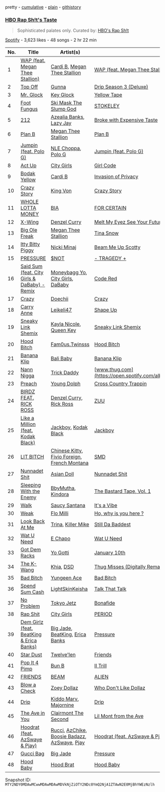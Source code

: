 pretty - [cumulative](/playlists/cumulative/37i9dQZF1DWYzh3WlsCZMx.md) - [plain](/playlists/plain/37i9dQZF1DWYzh3WlsCZMx) - [githistory](https://github.githistory.xyz/mackorone/spotify-playlist-archive/blob/main/playlists/plain/37i9dQZF1DWYzh3WlsCZMx)

### [HBO Rap Sh!t's Taste](https://open.spotify.com/playlist/37i9dQZF1DWYzh3WlsCZMx)

> Sophisticated palates only\. Curated by: <a href="https://open.spotify.com/playlist/5FWhibjoWhSsyfQveXzmRv?si=0a61027ee6a34d36">HBO's Rap Sh!t</a>

[Spotify](https://open.spotify.com/user/spotify) - 3,623 likes - 48 songs - 2 hr 22 min

| No. | Title | Artist(s) | Album | Length |
|---|---|---|---|---|
| 1 | [WAP \(feat\. Megan Thee Stallion\)](https://open.spotify.com/track/4Oun2ylbjFKMPTiaSbbCih) | [Cardi B](https://open.spotify.com/artist/4kYSro6naA4h99UJvo89HB), [Megan Thee Stallion](https://open.spotify.com/artist/181bsRPaVXVlUKXrxwZfHK) | [WAP \(feat\. Megan Thee Stallion\)](https://open.spotify.com/album/2ogiazbrNEx0kQHGl5ZBTQ) | 3:07 |
| 2 | [Top Off](https://open.spotify.com/track/0HCnj7pfrvshnocOJUFeit) | [Gunna](https://open.spotify.com/artist/2hlmm7s2ICUX0LVIhVFlZQ) | [Drip Season 3 \(Deluxe\)](https://open.spotify.com/album/5xtAAHr59ozJ2PQ67utEmi) | 3:17 |
| 3 | [Mr\. Glock](https://open.spotify.com/track/1ipSpQfzBbhPFhYm6tfVIz) | [Key Glock](https://open.spotify.com/artist/0RESbWvOMyua0yuyVrztJ5) | [Yellow Tape](https://open.spotify.com/album/12GZ5ewBjyylguigbdmqJ9) | 2:26 |
| 4 | [Foot Fungus](https://open.spotify.com/track/3EikYy40GMSp8l5mDV6IQo) | [Ski Mask The Slump God](https://open.spotify.com/artist/2rhFzFmezpnW82MNqEKVry) | [STOKELEY](https://open.spotify.com/album/0z0z4DcXhHiobX5ZKAw8Qn) | 2:09 |
| 5 | [212](https://open.spotify.com/track/16EMONl2vH3rt9f4ehTG8g) | [Azealia Banks](https://open.spotify.com/artist/7gRhy3MIPHQo5CXYfWaw9I), [Lazy Jay](https://open.spotify.com/artist/4vUAD0POkGvO6J9c9hv6qR) | [Broke with Expensive Taste](https://open.spotify.com/album/6ptPMZzScoFqSVfzph6m9B) | 3:24 |
| 6 | [Plan B](https://open.spotify.com/track/2PljnVsnl2PRwCvfhbdQup) | [Megan Thee Stallion](https://open.spotify.com/artist/181bsRPaVXVlUKXrxwZfHK) | [Plan B](https://open.spotify.com/album/7f9fxAFDIRaflD7W0k7Dhx) | 2:43 |
| 7 | [Jumpin \(feat\. Polo G\)](https://open.spotify.com/track/1z7LV5wkExwW8YJk0IrPUA) | [NLE Choppa](https://open.spotify.com/artist/0ErzCpIMyLcjPiwT4elrtZ), [Polo G](https://open.spotify.com/artist/6AgTAQt8XS6jRWi4sX7w49) | [Jumpin \(feat\. Polo G\)](https://open.spotify.com/album/24t0q0pqu7y9udfr89qf42) | 3:01 |
| 8 | [Act Up](https://open.spotify.com/track/3A2yGHWIzmGEIolwonU69h) | [City Girls](https://open.spotify.com/artist/37hAfseJWi0G3Scife12Il) | [Girl Code](https://open.spotify.com/album/6zzs0HMzEPRotJaEJe8uwJ) | 2:38 |
| 9 | [Bodak Yellow](https://open.spotify.com/track/6KBYefIoo7KydImq1uUQlL) | [Cardi B](https://open.spotify.com/artist/4kYSro6naA4h99UJvo89HB) | [Invasion of Privacy](https://open.spotify.com/album/4KdtEKjY3Gi0mKiSdy96ML) | 3:43 |
| 10 | [Crazy Story](https://open.spotify.com/track/4eYrjXGlDycrqg7a0Wgwed) | [King Von](https://open.spotify.com/artist/6QtgPSJPSzcnn7dPZ4VINp) | [Crazy Story](https://open.spotify.com/album/4zqveS8bJzUZEz7TeNv6R1) | 2:26 |
| 11 | [WHOLE LOTTA MONEY](https://open.spotify.com/track/5yorXJWdBan1Vlh116ZtQ7) | [BIA](https://open.spotify.com/artist/6veh5zbFpm31XsPdjBgPER) | [FOR CERTAIN](https://open.spotify.com/album/5B857SgrQIAmcJGj0sFOSg) | 2:36 |
| 12 | [X\-Wing](https://open.spotify.com/track/41X9qar6SruZOPLIV7sgUw) | [Denzel Curry](https://open.spotify.com/artist/6fxyWrfmjcbj5d12gXeiNV) | [Melt My Eyez See Your Future](https://open.spotify.com/album/7KtyUeiJidoZO0ybxBXw0Q) | 2:56 |
| 13 | [Big Ole Freak](https://open.spotify.com/track/3YEbLhXRDPTtctnb3ddg8g) | [Megan Thee Stallion](https://open.spotify.com/artist/181bsRPaVXVlUKXrxwZfHK) | [Tina Snow](https://open.spotify.com/album/26jEIrN7WSAnVQXXUmLRSN) | 3:34 |
| 14 | [Itty Bitty Piggy](https://open.spotify.com/track/1uYxHHZBRliM9cNzCxq93g) | [Nicki Minaj](https://open.spotify.com/artist/0hCNtLu0JehylgoiP8L4Gh) | [Beam Me Up Scotty](https://open.spotify.com/album/2upw5IrzeqKApIQZyx5o6r) | 4:06 |
| 15 | [PRESSURE](https://open.spotify.com/track/4VzhdfRpM2sQjhzwYWjd30) | [$NOT](https://open.spotify.com/artist/5IbEL2xjRtKsunfmsahLuO) | [\- TRAGEDY +](https://open.spotify.com/album/4UNZOq7e8WjnfaYm2rkltE) | 2:17 |
| 16 | [Said Sum \(feat\. City Girls & DaBaby\) \- Remix](https://open.spotify.com/track/13VXVxePp4NUiXwtmQ0viz) | [Moneybagg Yo](https://open.spotify.com/artist/3tJoFztHeIJkJWMrx0td2f), [City Girls](https://open.spotify.com/artist/37hAfseJWi0G3Scife12Il), [DaBaby](https://open.spotify.com/artist/4r63FhuTkUYltbVAg5TQnk) | [Code Red](https://open.spotify.com/album/4faPRidDvKRvHnWdvmvVHv) | 2:57 |
| 17 | [Crazy](https://open.spotify.com/track/2b1MCbfwRZ1teOX1vSm4Xt) | [Doechii](https://open.spotify.com/artist/4E2rKHVDssGJm2SCDOMMJB) | [Crazy](https://open.spotify.com/album/2a8cs4ziDk29KUAdUhHwQB) | 2:14 |
| 18 | [Carry Anne](https://open.spotify.com/track/3gPxfcewMlw2h9n24uW4pm) | [Leikeli47](https://open.spotify.com/artist/0DtXHIvJ8NWBg5pGvsgWnR) | [Shape Up](https://open.spotify.com/album/0sdLAra6HEkMJuxB7ZkXSi) | 3:33 |
| 19 | [Sneaky Link Shemix](https://open.spotify.com/track/2tc16SiowJOcfHRHBwH9F1) | [Kayla Nicole](https://open.spotify.com/artist/0jL5A3JBu46MsYrr5JMPuT), [Queen Key](https://open.spotify.com/artist/3IhYHKVt0Q9vxCCwiCHahR) | [Sneaky Link Shemix](https://open.spotify.com/album/6yjODlGE0dgBbsNUSrfrnb) | 1:38 |
| 20 | [Hood Bitch](https://open.spotify.com/track/1QncxlVV6UqA10Dh7pCcj9) | [Fam0us.Twinsss](https://open.spotify.com/artist/5Nrl4fJ98iiMiTqhKjy8ZL) | [Hood Bitch](https://open.spotify.com/album/7wkI0tGOfXLdfP16Khkrvt) | 2:13 |
| 21 | [Banana Klip](https://open.spotify.com/track/1MIlfxvF1shdd8g24DKwAu) | [Bali Baby](https://open.spotify.com/artist/5hPcCMWgf6Qu9vUQVySwcY) | [Banana Klip](https://open.spotify.com/album/1Md4iZ92jI13giuaNYezyL) | 1:57 |
| 22 | [Nann Nigga](https://open.spotify.com/track/7d9I42jF759n5HuUeoulzR) | [Trick Daddy](https://open.spotify.com/artist/12FHARd9fY0Tu0ila4Ua25) | [www.thug.com](https://open.spotify.com/album/4HMN5pRuHF88SzZoXtJsHM) | 2:47 |
| 23 | [Preach](https://open.spotify.com/track/6FzjhVjXDoBGfq1sSdNq7S) | [Young Dolph](https://open.spotify.com/artist/3HiuzBlSW7pGDXlSFMhO2g) | [Cross Country Trappin](https://open.spotify.com/album/4R64QNV35UNIjVeWjDSIJS) | 3:26 |
| 24 | [BIRDZ FEAT\. RICK ROSS](https://open.spotify.com/track/0pA0rcw7ci5X5XHrnBpkdn) | [Denzel Curry](https://open.spotify.com/artist/6fxyWrfmjcbj5d12gXeiNV), [Rick Ross](https://open.spotify.com/artist/1sBkRIssrMs1AbVkOJbc7a) | [ZUU](https://open.spotify.com/album/6PkSBdx19zarn4ae1D08gA) | 3:24 |
| 25 | [Like a Million \(feat\. Kodak Black\)](https://open.spotify.com/track/1kA3DTGCwnnp8SUYkk6kuC) | [Jackboy](https://open.spotify.com/artist/2S2mt1DiA4QKdKvtqwxrbB), [Kodak Black](https://open.spotify.com/artist/46SHBwWsqBkxI7EeeBEQG7) | [Jackboy](https://open.spotify.com/album/7w0pvDj9Q5zVSlZsXKLQ0M) | 2:58 |
| 26 | [LIT BITCH](https://open.spotify.com/track/6rXEeSswc5z1lpRcHcV6zc) | [Chinese Kitty](https://open.spotify.com/artist/6x3iaJYt5zLqKIfkrPQme9), [Fivio Foreign](https://open.spotify.com/artist/14CHVeJGrR5xgUGQFV5BVM), [French Montana](https://open.spotify.com/artist/6vXTefBL93Dj5IqAWq6OTv) | [SMD](https://open.spotify.com/album/2v9QOVsyQI2815eaOk4em6) | 3:02 |
| 27 | [Nunnadet Shit](https://open.spotify.com/track/0TResTtx98vH1rbuMMzqSh) | [Asian Doll](https://open.spotify.com/artist/4guK7U9J36z76E1tWecJ0J) | [Nunnadet Shit](https://open.spotify.com/album/5gEwrxdbRbjDUOE4EORN6W) | 3:34 |
| 28 | [Sleeping With the Enemy](https://open.spotify.com/track/0ISoKjo9JVUB97JMgygRZP) | [BbyMutha](https://open.spotify.com/artist/21C9Dbg9CD3Dv8NaD7iW8e), [Kindora](https://open.spotify.com/artist/4Y60hS4r2QPUohZh8ciVjN) | [The Bastard Tape, Vol\. 1](https://open.spotify.com/album/2N2geXZotNXw4nqi2bk00J) | 3:49 |
| 29 | [Walk](https://open.spotify.com/track/3YfrGk7UWFqxWeWfFp1sQE) | [Saucy Santana](https://open.spotify.com/artist/2NfwGBr2swqZ1rzE3kAV23) | [It's a Vibe](https://open.spotify.com/album/00N7d8ASGThdtQWGu8V7Zl) | 2:23 |
| 30 | [Weak](https://open.spotify.com/track/2eJ87on7uDqIvKobxuPpov) | [Flo Milli](https://open.spotify.com/artist/08PvCOlef4xdOr20jFSTPd) | [Ho, why is you here ?](https://open.spotify.com/album/49FIsErcdC5rfTFhRpPZ7P) | 2:36 |
| 31 | [Look Back At Me](https://open.spotify.com/track/4Q91K9yFyccseq4xtD1FYK) | [Trina](https://open.spotify.com/artist/4PrinKSrmILmo0kERG0Ogn), [Killer Mike](https://open.spotify.com/artist/2N4EYkIlG1kv25g6Wv8LGI) | [Still Da Baddest](https://open.spotify.com/album/4vWbJou14Qw9ykxT9IsdBo) | 4:13 |
| 32 | [Wat U Need](https://open.spotify.com/track/3IiE3DEdKaXLTtlSUPFhUn) | [E Chapo](https://open.spotify.com/artist/1B1yx0TYWWvufQuFoRqnL6) | [Wat U Need](https://open.spotify.com/album/0KcfQLwLhdChGUYeFTYv2b) | 2:01 |
| 33 | [Got Dem Racks](https://open.spotify.com/track/5bHuDZwLcuXTlFMj2XPk0S) | [Yo Gotti](https://open.spotify.com/artist/6Ha4aES39QiVjR0L2lwuwq) | [January 10th](https://open.spotify.com/album/3pD5nHq65PfGJtd5aMNPUj) | 3:39 |
| 34 | [The K\-Wang](https://open.spotify.com/track/08a5tq3SGdgj45GCnFDvlA) | [Khia](https://open.spotify.com/artist/3q7isf09BuwXLyR2khBs60), [DSD](https://open.spotify.com/artist/5iNFhXzTt8S6gLWss7qGGD) | [Thug Misses \(Digitally Remastered\)](https://open.spotify.com/album/4Xa2dq99gQqzGj4vq0rGoV) | 5:11 |
| 35 | [Bad Bitch](https://open.spotify.com/track/0yjysU3MF1nQTomE08AzIk) | [Yungeen Ace](https://open.spotify.com/artist/7hj7ffJe6UkF1gsMpuweSI) | [Bad Bitch](https://open.spotify.com/album/2l8eQxgr9G7Eioo54WbJg3) | 2:15 |
| 36 | [Spend Sum Cash](https://open.spotify.com/track/0x8xbM5MEduFnFKlRqEmX0) | [LightSkinKeisha](https://open.spotify.com/artist/6LIcR4928YAJqYcYD1P2mM) | [Talk That Talk](https://open.spotify.com/album/5Ege4j1dUjJV2i0eHeBDbh) | 2:34 |
| 37 | [No Problem](https://open.spotify.com/track/5gasQQR5ZhOvrGpY0vULWL) | [Tokyo Jetz](https://open.spotify.com/artist/3KT0gxRAAb4WbAfOGMq4Lf) | [Bonafide](https://open.spotify.com/album/12yyugwE4MM1KkeIrmppjv) | 2:47 |
| 38 | [Rap Shit](https://open.spotify.com/track/0m5UGpHzwWRlgky0dmhogh) | [City Girls](https://open.spotify.com/artist/37hAfseJWi0G3Scife12Il) | [PERIOD](https://open.spotify.com/album/1Lj2lKxrwpvuZkKjZAgrKl) | 2:31 |
| 39 | [Dem Girlz \(feat\. BeatKing & Erica Banks\)](https://open.spotify.com/track/3YewQ5i0OfqgFo2zvVzasw) | [Big Jade](https://open.spotify.com/artist/50ZeZoB1p1mg7V2iGTI6od), [BeatKing](https://open.spotify.com/artist/5L8p9kDnX2cgoI8VLUL2p4), [Erica Banks](https://open.spotify.com/artist/2SXhbucehn00OBVKhzxDyM) | [Pressure](https://open.spotify.com/album/7ChOeB6OLdPZcNyBNMboB8) | 3:09 |
| 40 | [Star Dust](https://open.spotify.com/track/7GlMHZc2cXup1pqPDQ90nR) | [Twelve'len](https://open.spotify.com/artist/0G57ms4DD5dn6wXwuFOLdO) | [Friends](https://open.spotify.com/album/5MnMSLhvO7B49anDnzQUwO) | 3:04 |
| 41 | [Pop It 4 Pimp](https://open.spotify.com/track/09nAAaHatXLnc0SmhReYny) | [Bun B](https://open.spotify.com/artist/45a6gCQWq61lIUDmr1tKuO) | [II Trill](https://open.spotify.com/album/726mitnLPJrg0pftxSne1O) | 3:50 |
| 42 | [FRIENDS](https://open.spotify.com/track/28meAZD8uiVdp2sNcK8Ahl) | [BEAM](https://open.spotify.com/artist/46MWeeHNVMYRIIofQBEX98) | [ALIEN](https://open.spotify.com/album/6To6T5lr8PLhCQ8ik3vPdv) | 3:25 |
| 43 | [Blow a Check](https://open.spotify.com/track/3IKaK0z2lNVzX6gBH2ReDw) | [Zoey Dollaz](https://open.spotify.com/artist/39Uhf21aJFjMLus1j0YGT8) | [Who Don't Like Dollaz](https://open.spotify.com/album/23uhkVlRY5xibU4tWEYaxQ) | 3:13 |
| 44 | [Drip](https://open.spotify.com/track/4i9cDBfSVF9r9X0jGNmNoj) | [Kiddo Marv](https://open.spotify.com/artist/6HOYSQk7Npiuuy5KDdJQ3o), [Majornine](https://open.spotify.com/artist/2Hkr2U742ustoFcSW378ZE) | [Drip](https://open.spotify.com/album/28gUzgrYJ8VKt5dMPUomad) | 3:13 |
| 45 | [The Ave in You](https://open.spotify.com/track/3AIx2mvrJJuCaea9ImEkr1) | [Clairmont The Second](https://open.spotify.com/artist/2FtWl97A21W2V0urMwaWn7) | [Lil Mont from the Ave](https://open.spotify.com/album/1cZLwwMVQDCEOErLWjJD6X) | 2:56 |
| 46 | [Hoodrat \(feat\. AzSwaye & Pjay\)](https://open.spotify.com/track/0YrYVhq0EukTxojdqLh2Sj) | [Rucci](https://open.spotify.com/artist/7q836WTO8OHUS85E2RyxxA), [AzChike](https://open.spotify.com/artist/6fqjJNsLs7g6F3PXy01Xnw), [Boosie Badazz](https://open.spotify.com/artist/6z7xFFHxYkE9t8bwIF0Bvg), [AzSwaye](https://open.spotify.com/artist/5tg5JDw7tQiZdJCShs9rk9), [Pjay](https://open.spotify.com/artist/6rB1jv0emRIkbLluXskjt9) | [Hoodrat \(feat\. AzSwaye & Pjay\)](https://open.spotify.com/album/4aBeGq3hlU2z7c6EvKjHpc) | 2:36 |
| 47 | [Gucci Bag](https://open.spotify.com/track/3pNeE3ImWzplc0tnUpmh2a) | [Big Jade](https://open.spotify.com/artist/50ZeZoB1p1mg7V2iGTI6od) | [Pressure](https://open.spotify.com/album/7ChOeB6OLdPZcNyBNMboB8) | 2:15 |
| 48 | [Hood Baby](https://open.spotify.com/track/5Elw813HnizJdMcnGAvVUK) | [Hood Brat](https://open.spotify.com/artist/6lXxD7jB6A4GBp8FIj4Drd) | [Hood Baby](https://open.spotify.com/album/3epVF8JDjLOAbMbWXL2SdO) | 2:40 |

Snapshot ID: `MTY2NDY0MDAwMCwwMDAwMDAwMDVkNjZiOTY2NDc0YmQ2NjA1ZTAwN2E0MjBhYWEzNzlh`
